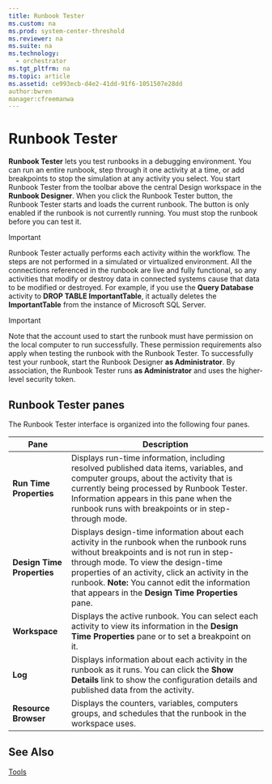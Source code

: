 ```yaml
---
title: Runbook Tester
ms.custom: na
ms.prod: system-center-threshold
ms.reviewer: na
ms.suite: na
ms.technology: 
  - orchestrator
ms.tgt_pltfrm: na
ms.topic: article
ms.assetid: ce993ecb-d4e2-41dd-91f6-1051507e28dd
author:bwren
manager:cfreemanwa
---
```

# Runbook Tester
**Runbook Tester** lets you test runbooks in a debugging environment. You can run an entire runbook, step through it one activity at a time, or add breakpoints to stop the simulation at any activity you select. You start Runbook Tester from the toolbar above the central Design workspace in the **Runbook Designer**. When you click the Runbook Tester button, the Runbook Tester starts and loads the current runbook. The button is only enabled if the runbook is not currently running. You must stop the runbook before you can test it.  
  
> [!IMPORTANT]  
> Runbook Tester actually performs each activity within the workflow. The steps are not performed in a simulated or virtualized environment. All the connections referenced in the runbook are live and fully functional, so any activities that modify or destroy data in connected systems cause that data to be modified or destroyed. For example, if you use the **Query Database** activity to **DROP TABLE ImportantTable**, it actually deletes the **ImportantTable** from the instance of Microsoft SQL Server.  
  
> [!IMPORTANT]  
> Note that the account used to start the runbook must have permission on the local computer to run successfully. These permission requirements also apply when testing the runbook with the Runbook Tester. To successfully test your runbook, start the Runbook Designer **as Administrator**. By association, the Runbook Tester runs **as Administrator** and uses the higher\-level security token.  
  
## Runbook Tester panes  
The Runbook Tester interface is organized into the following four panes.  
  
|Pane|Description|  
|--------|---------------|  
|**Run Time Properties**|Displays run\-time information, including resolved published data items, variables, and computer groups, about the activity that is currently being processed by Runbook Tester. Information appears in this pane when the runbook runs with breakpoints or in step\-through mode.|  
|**Design Time Properties**|Displays design\-time information about each activity in the runbook when the runbook runs without breakpoints and is not run in step\-through mode. To view the design\-time properties of an activity, click an activity in the runbook. **Note:** You cannot edit the information that appears in the **Design Time Properties** pane.|  
|**Workspace**|Displays the active runbook. You can select each activity to view its information in the **Design Time Properties** pane or to set a breakpoint on it.|  
|**Log**|Displays information about each activity in the runbook as it runs. You can click the **Show Details** link to show the configuration details and published data from the activity.|  
|**Resource Browser**|Displays the counters, variables, computers groups, and schedules that the runbook in the workspace uses.|  
  
## See Also  
[Tools](../../orch/manage/Tools.md)  
  
